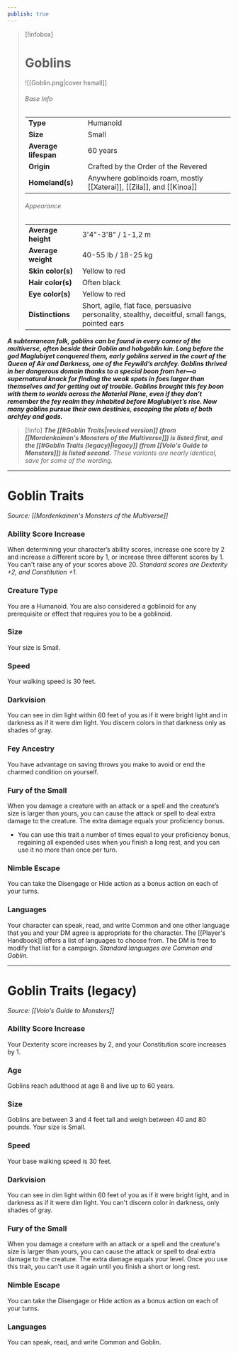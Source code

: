 ```yaml
---
publish: true
---
```

> [!infobox]
> # Goblins
> ![[Goblin.png|cover hsmall]]
> ###### Base Info
> | | |  
> |---|---|  
> | **Type** | Humanoid |
> | **Size** | Small |
> | **Average lifespan** | 60 years |
> | **Origin** | Crafted by the Order of the Revered |
> | **Homeland(s)** | Anywhere goblinoids roam, mostly [[Xaterai]], [[Zila]], and [[Kinoa]] |
> ###### Appearance
> | | |  
> |---|---|  
> | **Average height** | 3'4"-3'8" / 1-1,2 m |
> | **Average weight** | 40-55 lb / 18-25 kg |
> | **Skin color(s)** | Yellow to red |
> | **Hair color(s)** | Often black |
> | **Eye color(s)** | Yellow to red |
> | **Distinctions** | Short, agile, flat face, persuasive personality, stealthy, deceitful, small fangs, pointed ears |

***A subterranean folk, goblins can be found in every corner of the multiverse, often beside their Goblin and hobgoblin kin. Long before the god Maglubiyet conquered them, early goblins served in the court of the Queen of Air and Darkness, one of the Feywild’s archfey. Goblins thrived in her dangerous domain thanks to a special boon from her—a supernatural knack for finding the weak spots in foes larger than themselves and for getting out of trouble. Goblins brought this fey boon with them to worlds across the Material Plane, even if they don’t remember the fey realm they inhabited before Maglubiyet’s rise. Now many goblins pursue their own destinies, escaping the plots of both archfey and gods.***

> [!info]
> ***The [[#Goblin Traits|revised version]] (from [[Mordenkainen's Monsters of the Multiverse]]) is listed first, and the [[#Goblin Traits (legacy)|legacy]] (from [[Volo's Guide to Monsters]]) is listed second.***
> *These variants are nearly identical, save for some of the wording.* 

***
# Goblin Traits
*Source: [[Mordenkainen's Monsters of the Multiverse]]*
### **Ability Score Increase** 
When determining your character’s ability scores, increase one score by 2 and increase a different score by 1, or increase three different scores by 1. You can't raise any of your scores above 20.
*Standard scores are Dexterity +2, and Constitution +1.*
### **Creature Type** 
You are a Humanoid. You are also considered a goblinoid for any prerequisite or effect that requires you to be a goblinoid.
### **Size** 
Your size is Small.
### **Speed** 
Your walking speed is 30 feet.
### **Darkvision** 
You can see in dim light within 60 feet of you as if it were bright light and in darkness as if it were dim light. You discern colors in that darkness only as shades of gray.
### **Fey Ancestry** 
You have advantage on saving throws you make to avoid or end the charmed condition on yourself.
### **Fury of the Small**
When you damage a creature with an attack or a spell and the creature’s size is larger than yours, you can cause the attack or spell to deal extra damage to the creature. The extra damage equals your proficiency bonus.
- You can use this trait a number of times equal to your proficiency bonus, regaining all expended uses when you finish a long rest, and you can use it no more than once per turn.
### **Nimble Escape**
You can take the Disengage or Hide action as a bonus action on each of your turns.
### **Languages** 
Your character can speak, read, and write Common and one other language that you and your DM agree is appropriate for the character. The [[Player's Handbook]] offers a list of languages to choose from. The DM is free to modify that list for a campaign.
*Standard languages are Common and Goblin.*
***
# Goblin Traits (legacy)
*Source: [[Volo's Guide to Monsters]]*
### **Ability Score Increase** 
Your Dexterity score increases by 2, and your Constitution score increases by 1.
### **Age** 
Goblins reach adulthood at age 8 and live up to 60 years.
### **Size** 
Goblins are between 3 and 4 feet tall and weigh between 40 and 80 pounds. Your size is Small.
### **Speed** 
Your base walking speed is 30 feet.
### **Darkvision** 
You can see in dim light within 60 feet of you as if it were bright light, and in darkness as if it were dim light. You can't discern color in darkness, only shades of gray.
### **Fury of the Small**
When you damage a creature with an attack or a spell and the creature's size is larger than yours, you can cause the attack or spell to deal extra damage to the creature. The extra damage equals your level. Once you use this trait, you can't use it again until you finish a short or long rest.
### **Nimble Escape**
You can take the Disengage or Hide action as a bonus action on each of your turns.
### **Languages** 
You can speak, read, and write Common and Goblin.